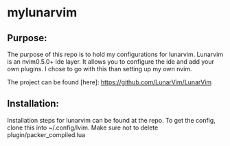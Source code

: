 # mylunarvim

## Purpose:

The purpose of this repo is to hold my configurations for lunarvim. Lunarvim is an nvim0.5.0+
ide layer. It allows you to configure the ide and add your own plugins. I chose to go with this than
setting up my own nvim. 

The project can be found [here]: https://github.com/LunarVim/LunarVim

## Installation:

Installation steps for lunarvim can be found at the repo. To get the config, clone this into ~/.config/lvim.
Make sure not to delete plugin/packer_compiled.lua


